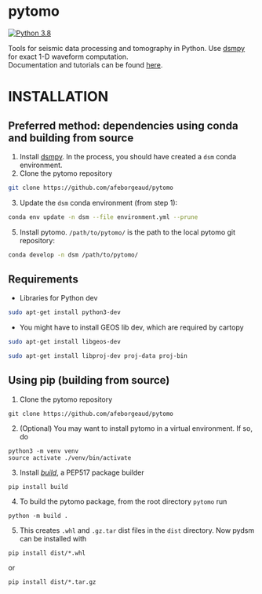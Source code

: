 # pytomo
[![Python 3.8](https://img.shields.io/badge/python-3.8-blue.svg)](https://www.python.org/downloads/release/python-380/)

Tools for seismic data processing and tomography in Python. Use [dsmpy](https://github.com/afeborgeaud/dsmpy) for exact 1-D waveform computation.<br>
Documentation and tutorials can be found [here](https://afeborgeaud.github.io/pytomo/).

# INSTALLATION

## Preferred method: dependencies using conda and building from source
1) Install [dsmpy](https://github.com/afeborgeaud/dsmpy). In the process, you should have created a ```dsm``` conda environment.
2) Clone the pytomo repository
```bash
git clone https://github.com/afeborgeaud/pytomo
```
3) Update the ```dsm``` conda environment (from step 1):
```bash
conda env update -n dsm --file environment.yml --prune
```
5) Install pytomo. ```/path/to/pytomo/``` is the path to the local pytomo git repository:
```bash
conda develop -n dsm /path/to/pytomo/
```

## Requirements
- Libraries for Python dev
```bash
sudo apt-get install python3-dev
```
- You might have to install GEOS lib dev, which are required by cartopy
```bash
sudo apt-get install libgeos-dev
```
```bash
sudo apt-get install libproj-dev proj-data proj-bin
```

## Using pip (building from source)
1) Clone the pytomo repository
```
git clone https://github.com/afeborgeaud/pytomo
```
2) (Optional) You may want to install pytomo in a virtual environment. If so, do
```
python3 -m venv venv
source activate ./venv/bin/activate
```
3) Install [*build*](https://pypi.org/project/build/), a PEP517 package builder
```
pip install build
```
4) To build the pytomo package, from the root directory ```pytomo``` run
```
python -m build .
```
5) This creates ```.whl``` and ```.gz.tar``` dist files in the ```dist``` directory. Now pydsm can be installed with
```
pip install dist/*.whl
```
or
```
pip install dist/*.tar.gz
```
